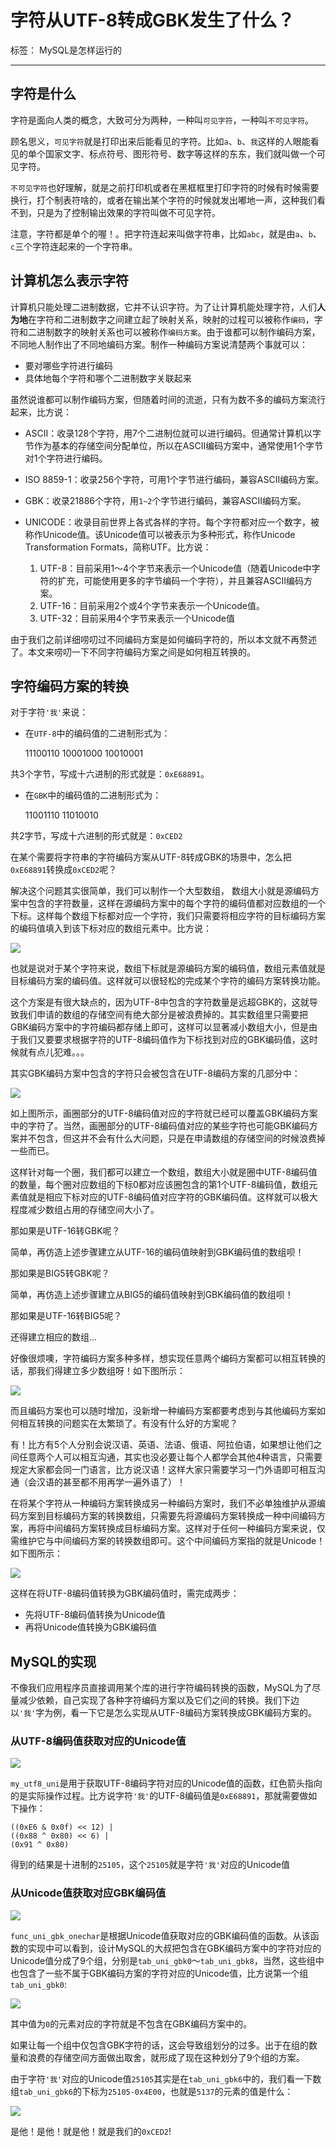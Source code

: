 字符从UTF-8转成GBK发生了什么？
===================

标签： MySQL是怎样运行的

* * *

字符是什么
-----

字符是面向人类的概念，大致可分为两种，一种叫`可见字符`，一种叫`不可见字符`。

顾名思义，`可见字符`就是打印出来后能看见的字符。比如`a`、`b`、`我`这样的人眼能看见的单个国家文字、标点符号、图形符号、数字等这样的东东，我们就叫做一个可见字符。

`不可见字符`也好理解，就是之前打印机或者在黑框框里打印字符的时候有时候需要换行，打个制表符啥的，或者在输出某个字符的时候就发出嘟地一声，这种我们看不到，只是为了控制输出效果的字符叫做不可见字符。

注意，字符都是单个的喔！。把字符连起来叫做字符串，比如`abc`，就是由`a`、`b`、`c`三个字符连起来的一个字符串。

计算机怎么表示字符
---------

计算机只能处理二进制数据，它并不认识字符。为了让计算机能处理字符，人们**人为地**在字符和二进制数字之间建立起了映射关系，映射的过程可以被称作`编码`，字符和二进制数字的映射关系也可以被称作`编码方案`。由于谁都可以制作编码方案，不同地人制作出了不同地编码方案。制作一种编码方案说清楚两个事就可以：

*   要对哪些字符进行编码
*   具体地每个字符和哪个二进制数字关联起来

虽然说谁都可以制作编码方案，但随着时间的流逝，只有为数不多的编码方案流行起来，比方说：

*   ASCII：收录128个字符，用7个二进制位就可以进行编码。但通常计算机以字节作为基本的存储空间分配单位，所以在ASCII编码方案中，通常使用1个字节对1个字符进行编码。
    
*   ISO 8859-1：收录256个字符，可用1个字节进行编码，兼容ASCII编码方案。
    
*   GBK：收录21886个字符，用`1~2`个字节进行编码，兼容ASCII编码方案。
    
*   UNICODE：收录目前世界上各式各样的字符。每个字符都对应一个数字，被称作Unicode值。该Unicode值可以被表示为多种形式，称作Unicode Transformation Formats，简称UTF。比方说：
    
    1.  UTF-8：目前采用1～4个字节来表示一个Unicode值（随着Unicode中字符的扩充，可能使用更多的字节编码一个字符），并且兼容ASCII编码方案。
    2.  UTF-16：目前采用2个或4个字节来表示一个Unicode值。
    3.  UTF-32：目前采用4个字节来表示一个Unicode值

由于我们之前详细唠叨过不同编码方案是如何编码字符的，所以本文就不再赘述了。本文来唠叨一下不同字符编码方案之间是如何相互转换的。

字符编码方案的转换
---------

对于字符`'我'`来说：

*   在`UTF-8`中的编码值的二进制形式为：

    11100110 10001000 10010001
    

共3个字节，写成十六进制的形式就是：`0xE68891`。

*   在`GBK`中的编码值的二进制形式为：

    11001110 11010010
    

共2字节，写成十六进制的形式就是：`0xCED2`

在某个需要将字符串的字符编码方案从UTF-8转成GBK的场景中，怎么把`0xE68891`转换成`0xCED2`呢？

解决这个问题其实很简单，我们可以制作一个大型数组， 数组大小就是源编码方案中包含的字符数量，这样在源编码方案中的每个字符的编码值都对应数组的一个下标。这样每个数组下标都对应一个字符，我们只需要将相应字符的目标编码方案的编码值填入到该下标对应的数组元素中。比方说：

![](https://p3-juejin.byteimg.com/tos-cn-i-k3u1fbpfcp/8c6dad83ac5d44218ba884b0066cb078~tplv-k3u1fbpfcp-jj-mark:1600:0:0:0:q75.image#?w=446&h=518&s=20207&e=png&b=ffffff)

也就是说对于某个字符来说，数组下标就是源编码方案的编码值，数组元素值就是目标编码方案的编码值。这样就可以很轻松的完成某个字符的编码方案转换功能。

这个方案是有很大缺点的，因为UTF-8中包含的字符数量是远超GBK的，这就导致我们申请的数组的存储空间有绝大部分是被浪费掉的。其实数组里只需要把GBK编码方案中的字符编码都存储上即可，这样可以显著减小数组大小，但是由于我们又要要求根据字符的UTF-8编码值作为下标找到对应的GBK编码值，这时候就有点儿犯难。。。

其实GBK编码方案中包含的字符只会被包含在UTF-8编码方案的几部分中：

![](https://p3-juejin.byteimg.com/tos-cn-i-k3u1fbpfcp/4392676a295b4f4eb1351674ed150b56~tplv-k3u1fbpfcp-jj-mark:1600:0:0:0:q75.image#?w=701&h=735&s=41351&e=png&b=ffffff)

如上图所示，画圈部分的UTF-8编码值对应的字符就已经可以覆盖GBK编码方案中的字符了。当然，画圈部分的UTF-8编码值对应的某些字符也可能GBK编码方案并不包含，但这并不会有什么大问题，只是在申请数组的存储空间的时候浪费掉一些而已。

这样针对每一个圈，我们都可以建立一个数组，数组大小就是圈中UTF-8编码值的数量，每个圈对应数组的下标0都对应该圈包含的第1个UTF-8编码值，数组元素值就是相应下标对应的UTF-8编码值对应字符的GBK编码值。这样就可以极大程度减少数组占用的存储空间大小了。

那如果是UTF-16转GBK呢？

简单，再仿造上述步骤建立从UTF-16的编码值映射到GBK编码值的数组呗！

那如果是BIG5转GBK呢？

简单，再仿造上述步骤建立从BIG5的编码值映射到GBK编码值的数组呗！

那如果是UTF-16转BIG5呢？

还得建立相应的数组...

好像很烦噢，字符编码方案多种多样，想实现任意两个编码方案都可以相互转换的话，那我们得建立多少数组呀！如下图所示：

![](https://p3-juejin.byteimg.com/tos-cn-i-k3u1fbpfcp/4e96339695d74590aca6d36fd989edee~tplv-k3u1fbpfcp-jj-mark:1600:0:0:0:q75.image#?w=552&h=425&s=28499&e=png&b=ffffff)

而且编码方案也可以随时增加，没新增一种编码方案都要考虑到与其他编码方案如何相互转换的问题实在太繁琐了。有没有什么好的方案呢？

有！比方有5个人分别会说汉语、英语、法语、俄语、阿拉伯语，如果想让他们之间任意两个人可以相互沟通，其实也没必要让每个人都学会其他4种语言，只需要规定大家都会同一门语言，比方说汉语！这样大家只需要学习一门外语即可相互沟通（会汉语的甚至都不用再学一遍外语了）！

在将某个字符从一种编码方案转换成另一种编码方案时，我们不必单独维护从源编码方案到目标编码方案的转换数组，只需要先将源编码方案转换成一种中间编码方案，再将中间编码方案转换成目标编码方案。这样对于任何一种编码方案来说，仅需维护它与中间编码方案的转换数组即可。这个中间编码方案指的就是Unicode！如下图所示：

![](https://p3-juejin.byteimg.com/tos-cn-i-k3u1fbpfcp/0c5b9ec54fdf46ae874f85902a547739~tplv-k3u1fbpfcp-jj-mark:1600:0:0:0:q75.image#?w=549&h=429&s=17647&e=png&b=ffffff)

这样在将UTF-8编码值转换为GBK编码值时，需完成两步：

*   先将UTF-8编码值转换为Unicode值
*   再将Unicode值转换为GBK编码值

MySQL的实现
--------

不像我们应用程序员直接调用某个库的进行字符编码转换的函数，MySQL为了尽量减少依赖，自己实现了各种字符编码方案以及它们之间的转换。我们下边以`'我'`字为例，看一下它是怎么实现从UTF-8编码方案转换成GBK编码方案的。

### 从UTF-8编码值获取对应的Unicode值

![](https://p3-juejin.byteimg.com/tos-cn-i-k3u1fbpfcp/015adb3a95344c28b31e397987d0b7d6~tplv-k3u1fbpfcp-jj-mark:1600:0:0:0:q75.image#?w=1026&h=1242&s=168102&e=png&b=323232)

`my_utf8_uni`是用于获取UTF-8编码字符对应的Unicode值的函数，红色箭头指向的是实际操作过程。比方说字符`'我'`的UTF-8编码值是`0xE68891`，那就需要做如下操作：

    ((0xE6 & 0x0f) << 12) |
    ((0x88 ^ 0x80) << 6) |
    (0x91 ^ 0x80)
    

得到的结果是十进制的`25105`，这个`25105`就是字符`'我'`对应的Unicode值

### 从Unicode值获取对应GBK编码值

![](https://p3-juejin.byteimg.com/tos-cn-i-k3u1fbpfcp/2b608fe329674304be032b2c2cb159d3~tplv-k3u1fbpfcp-jj-mark:1600:0:0:0:q75.image#?w=788&h=770&s=205059&e=png&b=313131)

`func_uni_gbk_onechar`是根据Unicode值获取对应的GBK编码值的函数。从该函数的实现中可以看到，设计MySQL的大叔把包含在GBK编码方案中的字符对应的Unicode值分成了9个组，分别是`tab_uni_gbk0`～`tab_uni_gbk8`，当然，这些组中也包含了一些不属于GBK编码方案的字符对应的Unicode值，比方说第一个组`tab_uni_gbk0`:

![](https://p3-juejin.byteimg.com/tos-cn-i-k3u1fbpfcp/3aeadf5f97104bd8924a6751d06f5bb9~tplv-k3u1fbpfcp-jj-mark:1600:0:0:0:q75.image#?w=1072&h=754&s=117729&e=png&b=303030)

其中值为`0`的元素对应的字符就是不包含在GBK编码方案中的。

如果让每一个组中仅包含GBK字符的话，这会导致组划分的过多。出于在组的数量和浪费的存储空间方面做出取舍，就形成了现在这种划分了9个组的方案。

由于字符`'我'`对应的Unicode值`25105`其实是在`tab_uni_gbk6`中的，我们看一下数组`tab_uni_gbk6`的下标为`25105-0x4E00`，也就是`5137`的元素的值是什么：

![](https://p3-juejin.byteimg.com/tos-cn-i-k3u1fbpfcp/a88de6b7c9b944779270947f1866aeac~tplv-k3u1fbpfcp-jj-mark:1600:0:0:0:q75.image#?w=1174&h=792&s=204369&e=png&b=303030)

是他！是他！就是他！就是我们的`0xCED2`!